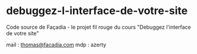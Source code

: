 # debuggez-l-interface-de-votre-site
Code source de Façadia - le projet fil rouge du cours "Debuggez l'interface de votre site"

mail : thomas@facadia.com
mdp : azerty
